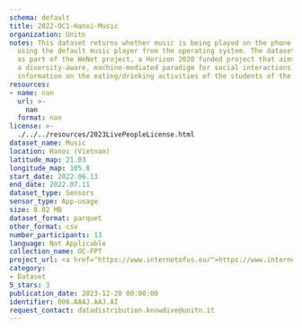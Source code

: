 ```yaml
---
schema: default
title: 2022-OC1-Hanoi-Music
organization: Unitn
notes: This dataset returns whether music is being played on the phone (yes or no)
  using the default music player from the operating system. The dataset was collected
  as part of the WeNet project, a Horizon 2020 funded project that aims at developing
  a diversity-aware, machine-mediated paradigm for social interactions. It collected
  information on the eating/drinking activities of the students of the FPT University.
resources:
- name: nan
  url: >-
    nan
  format: nan
license: >-
  ./../../resources/2023LivePeopleLicense.html
dataset_name: Music
location: Hanoi (Vietnam)
latitude_map: 21.03
longitude_map: 105.8
start_date: 2022.06.13
end_date: 2022.07.11
dataset_type: Sensors
sensor_type: App-usage
size: 0.02 MB
dataset_format: parquet
other_format: csv
number_participants: 13
language: Not Applicable
collection_name: OC-FPT
project_url: <a href="https://www.internetofus.eu/">https://www.internetofus.eu/</a>
category:
- Dataset
5_stars: 3
publication_date: 2023-12-20 00:00:00
identifier: 006.AAAJ.AAJ.AI
request_contact: datadistribution.knowdive@unitn.it
---
```

